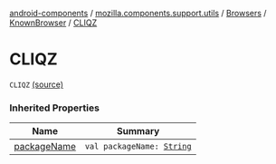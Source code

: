 [android-components](../../../index.md) / [mozilla.components.support.utils](../../index.md) / [Browsers](../index.md) / [KnownBrowser](index.md) / [CLIQZ](./-c-l-i-q-z.md)

# CLIQZ

`CLIQZ` [(source)](https://github.com/mozilla-mobile/android-components/blob/master/components/support/utils/src/main/java/mozilla/components/support/utils/Browsers.kt#L86)

### Inherited Properties

| Name | Summary |
|---|---|
| [packageName](package-name.md) | `val packageName: `[`String`](https://kotlinlang.org/api/latest/jvm/stdlib/kotlin/-string/index.html) |
